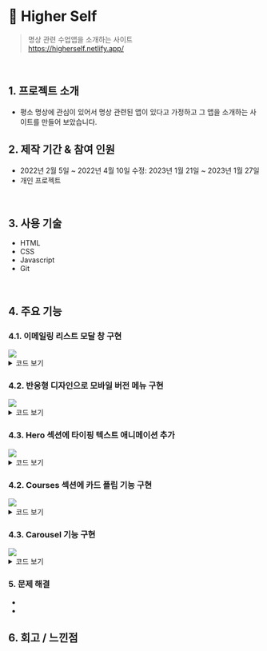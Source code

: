 # :pushpin: Higher Self
>명상 관련 수업앱을 소개하는 사이트  
>https://higherself.netlify.app/

</br>

## 1. 프로젝트 소개
  - 평소 명상에 관심이 있어서 명상 관련된 앱이 있다고 가정하고 그 앱을 소개하는 사이트를 만들어 보았습니다. 
  
## 2. 제작 기간 & 참여 인원
- 2022년 2월 5일 ~ 2022년 4월 10일 수정: 2023년 1월 21일 ~ 2023년 1월 27일
- 개인 프로젝트

</br>

## 3. 사용 기술

  -  HTML
  -  CSS
  -  Javascript
  -  Git

</br>

## 4. 주요 기능

### 4.1. 이메일링 리스트 모달 창 구현
<img src="https://user-images.githubusercontent.com/90593162/228273346-be1e577f-6f4b-42ba-abee-a70725377415.gif">

<details>
<summary>코드 보기</summary>
<div markdown="1">

``` 
     <div id="myModal" class="modal">
        <div class="modal-content">
          <section class="email-section grid" id="subscribe">
            <div class="email-box">
              <button class="modal-close-btn" id="close">X</button>
              <h1>Subscribe Now</h1>
              <span>Get notified about the next update</span>

              <form action="#">
                <input type="text" name="name" placeholder="Name" />
                <input
                  type="email"
                  name="email-address"
                  placeholder="Email Address"
                />
                <button type="submit">Subscribe</button>
              </form>
            </div>
          </section>
        </div>
      </div>

      <div id="overlay" class="overlay"></div>

```
</div>
</details>

### 4.2. 반응형 디자인으로 모바일 버전 메뉴 구현
<img src="https://user-images.githubusercontent.com/90593162/228281628-fc6c9c57-4427-4754-8708-4d84340ffdae.gif">
<details>
<summary>코드 보기</summary>
<div markdown="1">

``` 
   코드넣기  

```
</div>
</details>

### 4.3. Hero 섹션에 타이핑 텍스트 애니메이션 추가
<img src="https://user-images.githubusercontent.com/90593162/228287268-be919905-beb5-46f7-92e4-a57804976196.gif">

<details>
<summary>코드 보기</summary>
<div markdown="1">

``` 
   const heroTyping = "Meditate for self-discovery and potential.";
   const element = document.querySelector(".heading-primary");

  //The current index of the text being displayed
  let index = 0;
  const interval = setInterval(() => {
  //update the heroTyping
  element.textContent = heroTyping.slice(0, index);
  index++;
  //if all the text has been displayed, clear the interval
  if (index > heroTyping.length) {
    clearInterval(interval);
    }
  }, 100);  

```
</div>
</details>

### 4.2. Courses 섹션에 카드 플립 기능 구현
<img src="https://user-images.githubusercontent.com/90593162/228441762-801d7f51-566f-42f1-9a29-be7a41bf7083.gif">

<details>
<summary>코드 보기</summary>
<div markdown="1">

``` 
  function flipFunction() {
    let myElement = document.getElementById("theCard");
    myElement.classList.toggle("flipper");
  }  

```
</div>
</details>

### 4.3. Carousel 기능 구현
<img src="https://user-images.githubusercontent.com/90593162/228446103-65e3531b-f709-4e57-bc9c-489d164b7066.gif">

<details>
<summary>코드 보기</summary>
<div markdown="1">

``` 
const testimonials = [
  {
    id: 1,
    name: "Mellisa",
    img: "https://i.postimg.cc/qMyJzWmH/testimonial-2.jpg",
    text: "HigherSelf is great! It offers a wide variety of guided meditations that cater to different emotions and needs. The audio-guided meditations are led by professional and soothing voices. The progress tracking feature helps me stay consistent with my practice. Overall, it has been a great tool for improving my mental well-being.",
  },

  {
    id: 2,
    name: "David",
    img: "https://i.postimg.cc/XJjG84z5/testimonial-3.jpg",
    text: "HigherSelf offers a wide range of guided meditations that cater to different emotions and needs. The audio-guided meditations are led by professional and soothing voices. The progress tracking feature is also great for keeping me motivated and consistent. I highly recommend this app to anyone looking to improve their mental well-being.",
  },
  {
    id: 3,
    name: "John",
    img: "https://i.postimg.cc/YChCt8vJ/avatar-e278114ff56fefeca5b1d16823f204f4.jpg",
    text: "I was skeptical about higherSelf but this one exceeded my expectations.I would highly recommend this app to anyone looking to integrate meditation into their daily routine.",
  },
];

// select items
const img = document.getElementById("person-img");
console.log(img);
const text = document.getElementById("info");
const name = document.getElementById("author");

const leftBtn = document.querySelector(".btn--left");
const rightBtn = document.querySelector(".btn--right");

//set starting item

let currentItem = 0;

//load initial item
window.addEventListener("DOMContentLoaded", function () {
  showPerson();
});

//show person based on item

function showPerson() {
  const item = testimonials[currentItem];
  img.src = item.img;
  author.textContent = item.name;
  info.textContent = item.text;
}

//show next person

rightBtn.addEventListener("click", function () {
  currentItem++;
  if (currentItem > testimonials.length - 1) {
    currentItem = 0;
  }
  showPerson(currentItem);
});

//show previous person

leftBtn.addEventListener("click", function () {
  currentItem--;
  if (currentItem < 0) {
    currentItem = testimonials.length - 1;
  }
  showPerson(currentItem);
});

```
</div>
</details>

### 5. 문제 해결
- 
- 

## 6. 회고 / 느낀점  
